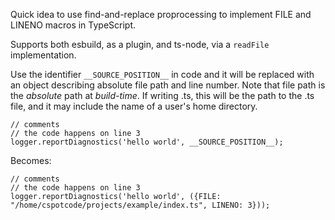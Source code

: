 Quick idea to use find-and-replace proprocessing to implement FILE and LINENO macros in TypeScript.

Supports both esbuild, as a plugin, and ts-node, via a `readFile` implementation.

Use the identifier `__SOURCE_POSITION__` in code and it will be replaced with an object describing absolute file path and line number.
Note that file path is the *absolute* path at *build-time*.  If writing .ts, this will be the path to the .ts file,
and it may include the name of a user's home directory.

```
// comments
// the code happens on line 3
logger.reportDiagnostics('hello world', __SOURCE_POSITION__);
```

Becomes:

```
// comments
// the code happens on line 3
logger.reportDiagnostics('hello world', ({FILE: "/home/cspotcode/projects/example/index.ts", LINENO: 3}));
```